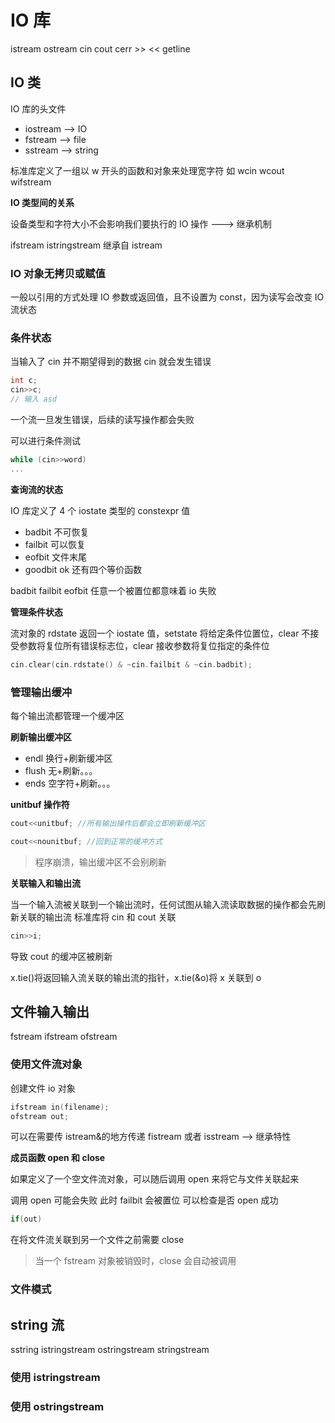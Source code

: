 # IO 库

istream ostream cin cout cerr >> << getline

## IO 类

IO 库的头文件

- iostream --> IO
- fstream --> file
- sstream --> string

标准库定义了一组以 w 开头的函数和对象来处理宽字符 如 wcin wcout wifstream

**IO 类型间的关系**

设备类型和字符大小不会影响我们要执行的 IO 操作 ---> 继承机制

ifstream istringstream 继承自 istream

### IO 对象无拷贝或赋值

一般以引用的方式处理 IO 参数或返回值，且不设置为 const，因为读写会改变 IO 流状态

### 条件状态

当输入了 cin 并不期望得到的数据 cin 就会发生错误

```cpp
int c;
cin>>c;
// 输入 asd
```

一个流一旦发生错误，后续的读写操作都会失败

可以进行条件测试

```cpp
while (cin>>word)
...
```

**查询流的状态**

IO 库定义了 4 个 iostate 类型的 constexpr 值

- badbit 不可恢复
- failbit 可以恢复
- eofbit 文件末尾
- goodbit ok
  还有四个等价函数

badbit failbit eofbit 任意一个被置位都意味着 io 失败

**管理条件状态**

流对象的 rdstate 返回一个 iostate 值，setstate 将给定条件位置位，clear 不接受参数将复位所有错误标志位，clear 接收参数将复位指定的条件位

```cpp
cin.clear(cin.rdstate() & ~cin.failbit & ~cin.badbit);
```

### 管理输出缓冲

每个输出流都管理一个缓冲区

**刷新输出缓冲区**

- endl 换行+刷新缓冲区
- flush 无+刷新。。。
- ends 空字符+刷新。。。

**unitbuf 操作符**

```cpp
cout<<unitbuf; //所有输出操作后都会立即刷新缓冲区

cout<<nounitbuf; //回到正常的缓冲方式
```

> 程序崩溃，输出缓冲区不会别刷新

**关联输入和输出流**

当一个输入流被关联到一个输出流时，任何试图从输入流读取数据的操作都会先刷新关联的输出流
标准库将 cin 和 cout 关联

```cpp
cin>>i;
```

导致 cout 的缓冲区被刷新

x.tie()将返回输入流关联的输出流的指针，x.tie(&o)将 x 关联到 o

## 文件输入输出

fstream ifstream ofstream

### 使用文件流对象

创建文件 io 对象

```cpp
ifstream in(filename);
ofstream out;
```

可以在需要传 istream&的地方传递 fistream 或者 isstream --> 继承特性

**成员函数 open 和 close**

如果定义了一个空文件流对象，可以随后调用 open 来将它与文件关联起来

调用 open 可能会失败 此时 failbit 会被置位 可以检查是否 open 成功

```cpp
if(out)
```

在将文件流关联到另一个文件之前需要 close

> 当一个 fstream 对象被销毁时，close 会自动被调用

### 文件模式

## string 流

sstring istringstream ostringstream stringstream

### 使用 istringstream

### 使用 ostringstream
